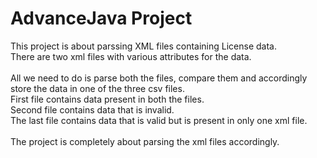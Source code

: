 # AdvanceJava Project
This project is about parssing XML files containing License data.<br>
There are two xml files with various attributes for the data.<br><br>
All we need to do is parse both the files, compare them and accordingly store the data in one of the three csv files.<br>
First file contains data present in both the files.<br>
Second file contains data that is invalid.<br>
The last file contains data that is valid but is present in only one xml file.<br><br>
The project is completely about parsing the xml files accordingly.<br><br><br>
